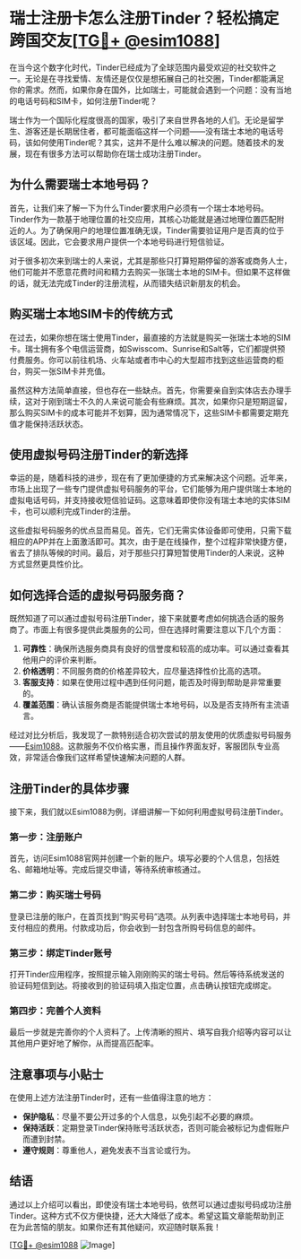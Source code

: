 # 瑞士注册卡怎么注册Tinder？轻松搞定跨国交友[[TG💪+ @esim1088](https://t.me/s/esim1088)]

在当今这个数字化时代，Tinder已经成为了全球范围内最受欢迎的社交软件之一。无论是在寻找爱情、友情还是仅仅是想拓展自己的社交圈，Tinder都能满足你的需求。然而，如果你身在国外，比如瑞士，可能就会遇到一个问题：没有当地的电话号码和SIM卡，如何注册Tinder呢？

瑞士作为一个国际化程度很高的国家，吸引了来自世界各地的人们。无论是留学生、游客还是长期居住者，都可能面临这样一个问题——没有瑞士本地的电话号码，该如何使用Tinder呢？其实，这并不是什么难以解决的问题。随着技术的发展，现在有很多方法可以帮助你在瑞士成功注册Tinder。

## 为什么需要瑞士本地号码？

首先，让我们来了解一下为什么Tinder要求用户必须有一个瑞士本地号码。Tinder作为一款基于地理位置的社交应用，其核心功能就是通过地理位置匹配附近的人。为了确保用户的地理位置准确无误，Tinder需要验证用户是否真的位于该区域。因此，它会要求用户提供一个本地号码进行短信验证。

对于很多初次来到瑞士的人来说，尤其是那些只打算短期停留的游客或商务人士，他们可能并不愿意花费时间和精力去购买一张瑞士本地的SIM卡。但如果不这样做的话，就无法完成Tinder的注册流程，从而错失结识新朋友的机会。

## 购买瑞士本地SIM卡的传统方式

在过去，如果你想在瑞士使用Tinder，最直接的方法就是购买一张瑞士本地的SIM卡。瑞士拥有多个电信运营商，如Swisscom、Sunrise和Salt等，它们都提供预付费服务。你可以前往机场、火车站或者市中心的大型超市找到这些运营商的柜台，购买一张SIM卡并充值。

虽然这种方法简单直接，但也存在一些缺点。首先，你需要亲自到实体店去办理手续，这对于刚到瑞士不久的人来说可能会有些麻烦。其次，如果你只是短期逗留，那么购买SIM卡的成本可能并不划算，因为通常情况下，这些SIM卡都需要定期充值才能保持活跃状态。

## 使用虚拟号码注册Tinder的新选择

幸运的是，随着科技的进步，现在有了更加便捷的方式来解决这个问题。近年来，市场上出现了一些专门提供虚拟号码服务的平台，它们能够为用户提供瑞士本地的虚拟电话号码，并支持接收短信验证码。这意味着即使你没有瑞士本地的实体SIM卡，也可以顺利完成Tinder的注册。

这些虚拟号码服务的优点显而易见。首先，它们无需实体设备即可使用，只需下载相应的APP并在上面激活即可。其次，由于是在线操作，整个过程非常快捷方便，省去了排队等候的时间。最后，对于那些只打算短暂使用Tinder的人来说，这种方式显然更具性价比。

## 如何选择合适的虚拟号码服务商？

既然知道了可以通过虚拟号码注册Tinder，接下来就要考虑如何挑选合适的服务商了。市面上有很多提供此类服务的公司，但在选择时需要注意以下几个方面：

1. **可靠性**：确保所选服务商具有良好的信誉度和较高的成功率。可以通过查看其他用户的评价来判断。
2. **价格透明**：不同服务商的价格差异较大，应尽量选择性价比高的选项。
3. **客服支持**：如果在使用过程中遇到任何问题，能否及时得到帮助是非常重要的。
4. **覆盖范围**：确认该服务商是否能提供瑞士本地号码，以及是否支持所有主流语言。

经过对比分析后，我发现了一款特别适合初次尝试的朋友使用的优质虚拟号码服务——[Esim1088](https://t.me/s/esim1088)。这款服务不仅价格实惠，而且操作界面友好，客服团队专业高效，非常适合像我们这样希望快速解决问题的人群。

## 注册Tinder的具体步骤

接下来，我们就以Esim1088为例，详细讲解一下如何利用虚拟号码注册Tinder。

### 第一步：注册账户

首先，访问Esim1088官网并创建一个新的账户。填写必要的个人信息，包括姓名、邮箱地址等。完成后提交申请，等待系统审核通过。

### 第二步：购买瑞士号码

登录已注册的账户，在首页找到“购买号码”选项。从列表中选择瑞士本地号码，并支付相应的费用。付款成功后，你会收到一封包含所购号码信息的邮件。

### 第三步：绑定Tinder账号

打开Tinder应用程序，按照提示输入刚刚购买的瑞士号码。然后等待系统发送的验证码短信到达。将接收到的验证码填入指定位置，点击确认按钮完成绑定。

### 第四步：完善个人资料

最后一步就是完善你的个人资料了。上传清晰的照片、填写自我介绍等内容可以让其他用户更好地了解你，从而提高匹配率。

## 注意事项与小贴士

在使用上述方法注册Tinder时，还有一些值得注意的地方：

- **保护隐私**：尽量不要公开过多的个人信息，以免引起不必要的麻烦。
- **保持活跃**：定期登录Tinder保持账号活跃状态，否则可能会被标记为虚假账户而遭到封禁。
- **遵守规则**：尊重他人，避免发表不当言论或行为。

## 结语

通过以上介绍可以看出，即使没有瑞士本地号码，依然可以通过虚拟号码成功注册Tinder。这种方式不仅方便快捷，还大大降低了成本。希望这篇文章能帮助到正在为此苦恼的朋友。如果你还有其他疑问，欢迎随时联系我！

[[TG💪+ @esim1088](https://t.me/s/esim1088) ![Image](https://i.postimg.cc/4NQfJmqS/Snipaste-2025-05-13-00-14-12.png)]